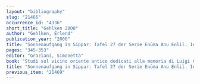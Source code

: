 ```yaml
---
layout: "bibliography"
slug: "21466"
occurrence_id: "4336"
short_title: "Gehlken 2000"
author: "Gehlken, Erlend"
publication_year: "2000"
title: "Sonnenaufgang in Sippar: Tafel 27 der Serie Enūma Anu Enlil. In memoriam Professor Luigi Cagni"
pages: "345-353"
editor: "Graziani, Simonetta"
book: "Studi sul vicino oriente antico dedicati alla memoria di Luigi Cagni (Napoli)"
title: "Sonnenaufgang in Sippar: Tafel 27 der Serie Enūma Anu Enlil. In memoriam Professor Luigi Cagni"
previous_item: "21469"
---
```

